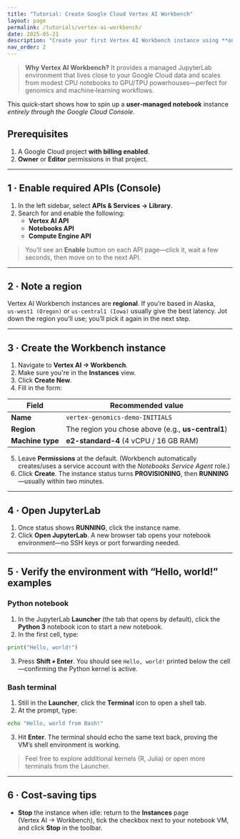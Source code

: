```yaml
---
title: "Tutorial: Create Google Cloud Vertex AI Workbench"
layout: page
permalink: /tutorials/vertex-ai-workbench/
date: 2025-05-21
description: "Create your first Vertex AI Workbench instance using **only** the Google Cloud Console."
nav_order: 2
---
```


> **Why Vertex AI Workbench?** It provides a managed JupyterLab environment that lives close to your Google Cloud data and scales from modest CPU notebooks to GPU/TPU powerhouses—perfect for genomics and machine‑learning workflows.

This quick‑start shows how to spin up a **user‑managed notebook** instance *entirely through the Google Cloud Console*.

## Prerequisites

1. A Google Cloud project **with billing enabled**.
2. **Owner** or **Editor** permissions in that project.

---

## 1 · Enable required APIs (Console)

1. In the left sidebar, select **APIs & Services → Library**.
2. Search for and enable the following:
   - **Vertex AI API**
   - **Notebooks API**
   - **Compute Engine API**

> You’ll see an **Enable** button on each API page—click it, wait a few seconds, then move on to the next API.

---

## 2 · Note a region

Vertex AI Workbench instances are **regional**. If you’re based in Alaska, `us‑west1 (Oregon)` or `us‑central1 (Iowa)` usually give the best latency. Jot down the region you’ll use; you’ll pick it again in the next step.

---

## 3 · Create the Workbench instance

1. Navigate to **Vertex AI → Workbench**.
2. Make sure you're in the **Instances** view.
3. Click **Create New**.
4. Fill in the form:

| Field            | Recommended value                                  |
| ---------------- | -------------------------------------------------- |
| **Name**         | `vertex-genomics-demo-INITIALS`                    |
| **Region**       | The region you chose above (e.g., **us-central1**) |
| **Machine type** | **e2-standard-4** (4 vCPU / 16 GB RAM)             |

5. Leave **Permissions** at the default. (Workbench automatically creates/uses a service account with the *Notebooks Service Agent* role.)
6. Click **Create**. The instance status turns **PROVISIONING**, then **RUNNING**—usually within two minutes.

---

## 4 · Open JupyterLab

1. Once status shows **RUNNING**, click the instance name.
2. Click **Open JupyterLab**. A new browser tab opens your notebook environment—no SSH keys or port forwarding needed.

---

## 5 · Verify the environment with “Hello, world!” examples

### Python notebook

1. In the JupyterLab **Launcher** (the tab that opens by default), click the **Python 3** notebook icon to start a new notebook.  
2. In the first cell, type:

```python
print("Hello, world!")
```

3. Press **Shift + Enter**. You should see `Hello, world!` printed below the cell—confirming the Python kernel is active.

### Bash terminal

1. Still in the **Launcher**, click the **Terminal** icon to open a shell tab.  
2. At the prompt, type:

```bash
echo "Hello, world from Bash!"
```

3. Hit **Enter**. The terminal should echo the same text back, proving the VM’s shell environment is working.

> Feel free to explore additional kernels (R, Julia) or open more terminals from the Launcher.

---

## 6 · Cost‑saving tips

- **Stop** the instance when idle: return to the **Instances** page (Vertex AI → Workbench), tick the checkbox next to your notebook VM, and click **Stop** in the toolbar.
